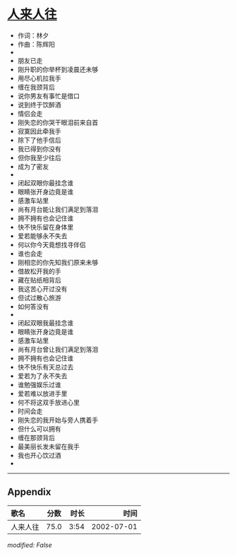 # [人来人往](https://music.163.com/song?id=67005)

* 作词：林夕
* 作曲：陈辉阳
* 
* 朋友已走
* 刚升职的你举杯到凌晨还未够
* 用尽心机拉我手
* 缠在我颈背后
* 说你男友有事忙是借口
* 说到终于饮醉酒
* 情侣会走
* 刚失恋的你哭干眼泪前来自首
* 寂寞因此牵我手
* 除下了他手信后
* 我已得到你没有
* 但你我至少往后
* 成为了密友
* 
* 闭起双眼你最挂念谁
* 眼睛张开身边竟是谁
* 感激车站里
* 尚有月台能让我们满足到落泪
* 拥不拥有也会记住谁
* 快不快乐留在身体里
* 爱若能够永不失去
* 何以你今天竟想找寻伴侣
* 谁也会走
* 刚相恋的你先知我们原来未够
* 借故松开我的手
* 藏在贴纸相背后
* 我这苦心开过没有
* 但试过散心旅游
* 如何答没有
* 
* 闭起双眼我最挂念谁
* 眼睛张开身边竟是谁
* 感激车站里
* 尚有月台曾让我们满足到落泪
* 拥不拥有也会记住谁
* 快不快乐有天总过去
* 爱若为了永不失去
* 谁勉强娱乐过谁
* 爱若难以放进手里
* 何不将这双手放进心里
* 时间会走
* 刚失恋的我开始与旁人携着手
* 但什么可以拥有
* 缠在那颈背后
* 最美丽长发未留在我手
* 我也开心饮过酒
* 


---

## Appendix

|歌名|分数|时长|时间|
|:---|:---:|---:|---:|
|人来人往|75.0|3:54|2002-07-01

*modified: False*